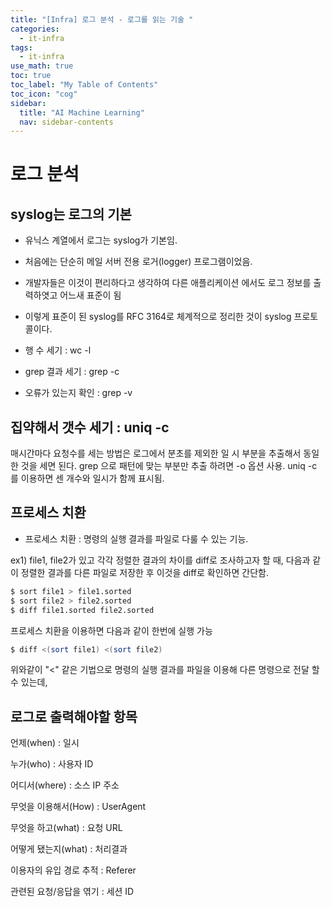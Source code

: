 ```yaml
---
title: "[Infra] 로그 분석 - 로그를 읽는 기술 " 
categories:
  - it-infra
tags:
  - it-infra
use_math: true
toc: true
toc_label: "My Table of Contents"
toc_icon: "cog"
sidebar:
  title: "AI Machine Learning"
  nav: sidebar-contents
---
```


# 로그 분석

## syslog는 로그의 기본

* 유닉스 계열에서 로그는 syslog가 기본임. 
* 처음에는 단순히 메일 서버 전용 로거(logger) 프로그램이었음.
* 개발자들은 이것이 편리하다고 생각하여 다른 애플리케이션 에서도 로그 정보를 출력하엿고 어느새 표준이 됨
* 이렇게 표준이 된 syslog를 RFC 3164로 체계적으로 정리한 것이 syslog 프로토콜이다.

* 행 수 세기 : wc -l
* grep 결과 세기 : grep -c
* 오류가 있는지 확인 : grep -v

## 집약해서 갯수 세기 : uniq -c

매시간마다 요청수를 세는 방법은 로그에서 분초를 제외한 일 시 부분을 추출해서 동일한 것을 세면 된다. 
grep 으로 패턴에 맞는 부분만 추출 하려면 -o 옵션 사용. 
uniq -c 를 이용하면 센 개수와 일시가 함께 표시됨.

## 프로세스 치환

* 프로세스 치환 : 명령의 실행 결과를 파일로 다룰 수 있는 기능. 

ex1) file1, file2가 있고 각각 정렬한 결과의 차이를 diff로 조사하고자 할 때, 
다음과 같이 정렬한 결과를 다른 파일로 저장한 후 이것을 diff로 확인하면 간단함. 

```bash
$ sort file1 > file1.sorted
$ sort file2 > file2.sorted
$ diff file1.sorted file2.sorted
```

프로세스 치환을 이용하면 다음과 같이 한번에 실행 가능

```bash
$ diff <(sort file1) <(sort file2)
```
위와같이 "<" 같은 기법으로 명령의 실행 결과를 파일을 이용해 다른 명령으로 전달 할 수 있는데, 

## 로그로 출력해야할 항목

언제(when) : 일시

누가(who) : 사용자 ID

어디서(where) : 소스 IP 주소

무엇을 이용해서(How) : UserAgent

무엇을 하고(what) : 요청 URL

어떻게 됐는지(what) : 처리결과

이용자의 유입 경로 추적 : Referer

관련된 요청/응답을 엮기 : 세션 ID

